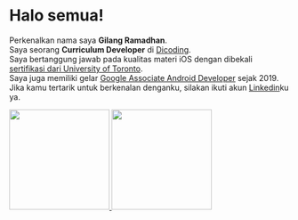 # Halo semua! 
Perkenalkan nama saya **Gilang Ramadhan**.\
Saya seorang **Curriculum Developer** di [Dicoding](https://www.dicoding.com/).\
Saya bertanggung jawab pada kualitas materi iOS dengan dibekali [sertifikasi dari University of Toronto](https://www.coursera.org/account/accomplishments/specialization/CLKJD8XBXJ3M).\
Saya juga memiliki gelar [Google Associate Android Developer](https://www.credential.net/h5deoi5h) sejak 2019.\
Jika kamu tertarik untuk berkenalan denganku, silakan ikuti akun [Linkedin](https://www.linkedin.com/in/gilang-adhan/)ku ya.
 
<p align="left">
<a href="https://github.com/gilangadhan">
  <img height="180em" src="https://github-readme-stats-eight-theta.vercel.app/api?username=zydane07&show_icons=true&theme=algolia&include_all_commits=true&count_private=true"/>
  <img height="180em" src="https://github-readme-stats-eight-theta.vercel.app/api/top-langs/?username=zydane07&layout=compact&langs_count=8&theme=algolia"/>
</a>
</p>
